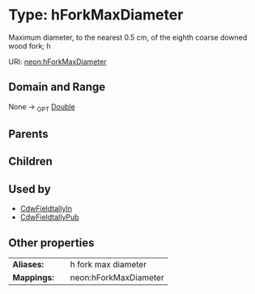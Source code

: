 
# Type: hForkMaxDiameter


Maximum diameter, to the nearest 0.5 cm, of the eighth coarse downed wood fork; h

URI: [neon:hForkMaxDiameter](https://data.neonscience.org/hForkMaxDiameter)


## Domain and Range

None ->  <sub>OPT</sub> [Double](types/Double.md)

## Parents


## Children


## Used by

 * [CdwFieldtallyIn](CdwFieldtallyIn.md)
 * [CdwFieldtallyPub](CdwFieldtallyPub.md)

## Other properties

|  |  |  |
| --- | --- | --- |
| **Aliases:** | | h fork max diameter |
| **Mappings:** | | neon:hForkMaxDiameter |

